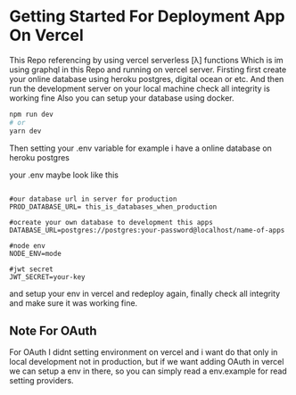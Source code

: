 # Getting Started For Deployment App On Vercel

This Repo referencing by using vercel serverless [λ] functions
Which is im using graphql in this Repo and running on vercel server.
Firsting first create your online database using heroku postgres, digital ocean or etc.
And then run the development server on your local machine check all integrity is working fine
Also you can setup your database using docker.

```bash
npm run dev
# or
yarn dev
```

Then setting your .env variable for example i have a online database on heroku postgres

your .env maybe look like this

```env

#our database url in server for production
PROD_DATABASE_URL= this_is_databases_when_production

#ocreate your own database to development this apps
DATABASE_URL=postgres://postgres:your-password@localhost/name-of-apps

#node env
NODE_ENV=mode

#jwt secret
JWT_SECRET=your-key

```

and setup your env in vercel and redeploy again, finally check all integrity and make sure it was working fine.

## Note For OAuth 

For OAuth I didnt setting environment on vercel and i want do that only in local development not in production, but if we want adding OAuth in vercel we can setup
a env in there, so you can simply read a env.example for read setting providers.

